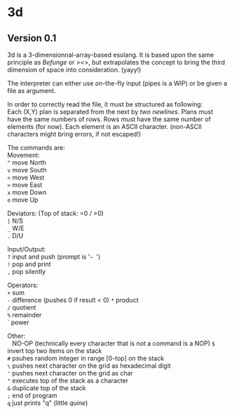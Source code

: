 # 3d
## Version 0.1
3d is a 3-dimensionnal-array-based esolang.
It is based upon the same principle as *Befunge* or *><>*, but extrapolates the concept to bring the third dimension of space into consideration. (yayy!)

The interpreter can either use on-the-fly input (pipes is a WIP) or be given a file as argument.

In order to correctly read the file, it must be structured as following:  
  Each (X,Y) plan is separated from the next by *two newlines*.
  Plans must have the same numbers of rows.
  Rows must have the same number of elements (for now).
  Each element is an ASCII character. (non-ASCII characters might bring errors, if not escaped!)

The commands are:  
Movement:  
   `^` move North  
   `v` move South  
   `<` move West  
   `>` move East  
   `x` move Down  
   `o` move Up  

Deviators: (Top of stack: =0 / >0)  
  `|` N/S  
  `_` W/E  
  `.` D/U  

Input/Output:  
  `?` input and push (prompt is '`~ `')  
  `!` pop and print  
  `,` pop silently  

Operators:  
  `+` sum  
  `-` difference (pushes 0 if result < 0)
  `*` product  
  `/` quotient  
  `%` remainder  
  ` power  

Other:  
  ` ` NO-OP (technically every character that is not a command is a NOP)
  `$` invert top two items on the stack  
  `#` psuhes random integer in range [0-top] on the stack  
  `\` pushes next character on the grid as hexadecimal digit  
  `'` pushes next character on the grid as char  
  `"` executes top of the stack as a character  
  `&` duplicate top of the stack  
  `;` end of program  
  `q` just prints "q" (little *quine*)

